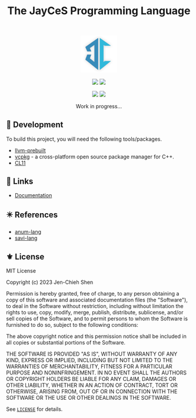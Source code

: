 <h1 align="center">The JayCeS Programming Language</h1></br>

<p align="center">
<img src="media/logo.png" width="20%" height="20%"/>
</p>

<p align="center">
<a href="https://makeapullrequest.com"><img src="https://img.shields.io/badge/PRs-welcome-brightgreen.svg"></a>
<a href="./LICENSE"><img src="https://img.shields.io/badge/License-MIT-green.svg"></a>
</p>

<p align="center">
<a href="https://github.com/jayces-lang/jayces/actions/workflows/build.yml"><img src="https://github.com/jayces-lang/jayces/actions/workflows/build.yml/badge.svg"></a>
<a href="https://github.com/jayces-lang/jayces/actions/workflows/docs.yml"><img src="https://github.com/jayces-lang/jayces/actions/workflows/docs.yml/badge.svg"></a>
</p>

<p align="center">
Work in progress...
</p>

## 🔧 Development

To build this project, you will need the following tools/packages.

- [llvm-prebuilt](https://github.com/awakecoding/llvm-prebuilt)
- [vcpkg](https://vcpkg.io/) - a cross-platform open source package manager for C++.
- [CL11](https://github.com/CLIUtils/CLI11)

## 🔗 Links

- [Documentation](https://jayces-lang.github.io/)

## ✴️ References

- [anum-lang](https://github.com/amun-lang)
- [savi-lang](https://github.com/savi-lang)

## ⚜️ License

MIT License

Copyright (c) 2023 Jen-Chieh Shen

Permission is hereby granted, free of charge, to any person obtaining a copy
of this software and associated documentation files (the "Software"), to deal
in the Software without restriction, including without limitation the rights
to use, copy, modify, merge, publish, distribute, sublicense, and/or sell
copies of the Software, and to permit persons to whom the Software is
furnished to do so, subject to the following conditions:

The above copyright notice and this permission notice shall be included in all
copies or substantial portions of the Software.

THE SOFTWARE IS PROVIDED "AS IS", WITHOUT WARRANTY OF ANY KIND, EXPRESS OR
IMPLIED, INCLUDING BUT NOT LIMITED TO THE WARRANTIES OF MERCHANTABILITY,
FITNESS FOR A PARTICULAR PURPOSE AND NONINFRINGEMENT. IN NO EVENT SHALL THE
AUTHORS OR COPYRIGHT HOLDERS BE LIABLE FOR ANY CLAIM, DAMAGES OR OTHER
LIABILITY, WHETHER IN AN ACTION OF CONTRACT, TORT OR OTHERWISE, ARISING FROM,
OUT OF OR IN CONNECTION WITH THE SOFTWARE OR THE USE OR OTHER DEALINGS IN THE
SOFTWARE.

See [`LICENSE`](./LICENSE) for details.
